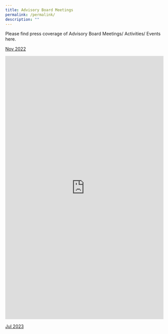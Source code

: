 ```yaml
---
title: Advisory Board Meetings
permalink: /permalink/
description: ""
---
```

Please find press coverage of Advisory Board Meetings/ Activities/ Events here.  

[Nov 2022](/adboardmeeting-nov22/)
<iframe allow="autoplay; clipboard-write; encrypted-media; picture-in-picture; web-share" allowfullscreen="true" frameborder="0" scrolling="no" style="border:none;overflow:hidden" height="831" width="500" src="https://www.facebook.com/plugins/post.php?href=https%3A%2F%2Fwww.facebook.com%2Fmindefsg%2Fposts%2Fpfbid02ei6AJVaQBM4yzVdq5ovEzWC44KoD8w7LvCSgJcegAHuzxF7YDPzFNLV3gwPsZ9kwl&amp;show_text=true&amp;width=500"></iframe>

[Jul 2023](/adboardmeeting-jul23/)
